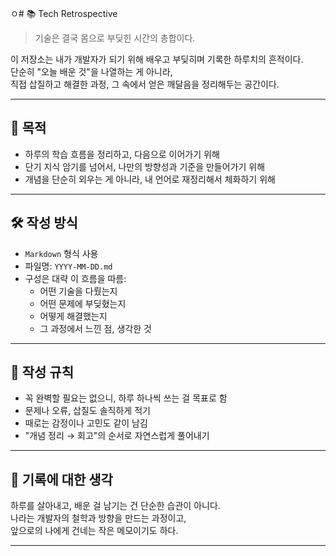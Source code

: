ㅇ# 📚 Tech Retrospective

> 기술은 결국 몸으로 부딪힌 시간의 총합이다.

이 저장소는 내가 개발자가 되기 위해 배우고 부딪히며 기록한 하루치의 흔적이다.  
단순히 "오늘 배운 것"을 나열하는 게 아니라,  
직접 삽질하고 해결한 과정, 그 속에서 얻은 깨달음을 정리해두는 공간이다.

---

## 🧭 목적

- 하루의 학습 흐름을 정리하고, 다음으로 이어가기 위해
- 단기 지식 암기를 넘어서, 나만의 방향성과 기준을 만들어가기 위해
- 개념을 단순히 외우는 게 아니라, 내 언어로 재정리해서 체화하기 위해

---

## 🛠 작성 방식

- `Markdown` 형식 사용
- 파일명: `YYYY-MM-DD.md`
- 구성은 대략 이 흐름을 따름:
  - 어떤 기술을 다뤘는지
  - 어떤 문제에 부딪혔는지
  - 어떻게 해결했는지
  - 그 과정에서 느낀 점, 생각한 것

---

## 📌 작성 규칙

- 꼭 완벽할 필요는 없으니, 하루 하나씩 쓰는 걸 목표로 함 
- 문제나 오류, 삽질도 솔직하게 적기 
- 때로는 감정이나 고민도 같이 남김
- "개념 정리 → 회고"의 순서로 자연스럽게 풀어내기

---

## 🪬 기록에 대한 생각

하루를 살아내고, 배운 걸 남기는 건 단순한 습관이 아니다.  
나라는 개발자의 철학과 방향을 만드는 과정이고,  
앞으로의 나에게 건네는 작은 메모이기도 하다.

---

